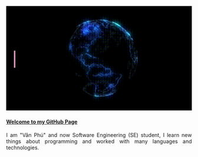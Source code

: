 <img src="https://raw.githubusercontent.com/vanphudev/vanphudev/main/profile.gif" alt="Hi There! I'm Văn Phú" />

#### [Welcome to my GitHub Page](https://github.com/VanPhuDev)

<p align="justify">
I am "Văn Phú" and now Software Engineering (SE) student, I learn new things about programming and worked with many languages and technologies.
</p>

